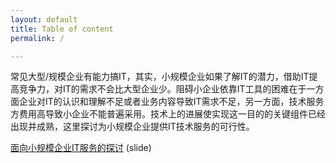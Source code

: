 ```yaml
---
layout: default
title: Table of content
permalink: /

---
```


常见大型/规模企业有能力搞IT，其实，小规模企业如果了解IT的潜力，借助IT提高竞争力，对IT的需求不会比大型企业少。阻碍小企业依靠IT工具的困难在于一方面企业对IT的认识和理解不足或者业务内容导致IT需求不足，另一方面，技术服务方费用高导致小企业不能普遍采用。技术上的进展使实现这一目的的关键组件已经出现并成熟，这里探讨为小规模企业提供IT技术服务的可行性。


[面向小规模企业IT服务的探讨](/slides/2017-08-09-solution.html) (slide)

